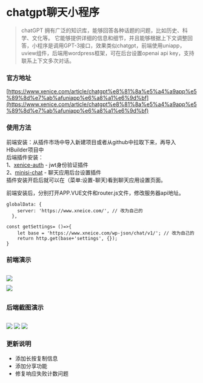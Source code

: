 
# chatgpt聊天小程序
> chatGPT 拥有广泛的知识库，能够回答各种话题的问题，比如历史、科学、文化等。 它能够提供详细的信息和细节，并且能够根据上下文调整回答，小程序是调用GPT-3接口，效果类似chatgpt，前端使用uniapp，uview组件，后端用wordpress框架，可在后台设置openai api key，支持联系上下文多次对话。

### 官方地址
[https://www.xenice.com/article/chatgpt%e8%81%8a%e5%a4%a9app%e5%89%8d%e7%ab%afuniapp%e6%a8%a1%e6%9d%bf](https://www.xenice.com/article/chatgpt%e8%81%8a%e5%a4%a9app%e5%89%8d%e7%ab%afuniapp%e6%a8%a1%e6%9d%bf)


### 使用方法
前端安装：从插件市场中导入新建项目或者从github中拉取下来，再导入HBuilder项目中<br>
后端插件安装：<br>
1、<a href="https://www.xenice.com/article/xenice-auth">xenice-auth</a> - jwt身份验证插件<br>
2、<a href="https://www.xenice.com/article/xenice-chat">minisi-chat</a> - 聊天应用后台设置插件<br>
插件安装开启后就可以在（菜单:设置-聊天)看到聊天应用设置页面。<br>


前端安装后，分别打开APP.VUE文件和router.js文件，修改服务器api地址。<br>

```
globalData: {
    server: 'https://www.xneice.com/', // 改为自己的
  },
```


```
const getSettings= ()=>{
	let base = 'https://www.xneice.com/wp-json/chat/v1/'; // 改为自己的
	return http.get(base+'settings', {});
}
```


### 前端演示
<div style="margin-top:30px"></div>
<img src="https://www.xenice.com/wp-content/uploads/2023/02/微信图片_20230218133357-150x150.jpg" />
<div style="margin-top:10px"></div>
<img class="img1" src="https://www.xenice.com/wp-content/uploads/2023/02/微信图片_20230218134958-519x1024.jpg" />
<div style="margin-top:30px"></div>


### 后端截图演示
<div style="margin-top:30px"></div>
<img  class="img2" src="https://www.xenice.com/wp-content/uploads/2023/02/微信图片_20230218140859.png" />

<img class="img2" src="https://www.xenice.com/wp-content/uploads/2023/02/微信截图_20230218132009.png" />

<img class="img2" src="https://www.xenice.com/wp-content/uploads/2023/02/微信截图_20230218132026.png" />

### 更新说明
- 添加长按复制信息
- 添加分享功能
- 修复响应失败计数问题
